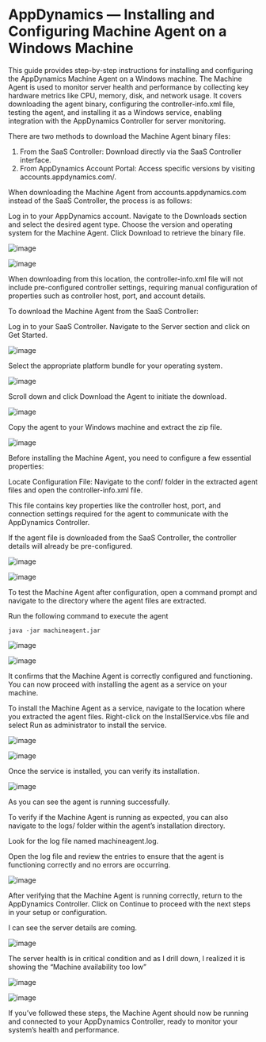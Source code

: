 
# AppDynamics — Installing and Configuring Machine Agent on a Windows Machine

This guide provides step-by-step instructions for installing and configuring the AppDynamics Machine Agent on a Windows machine. The Machine Agent is used to monitor server health and performance by collecting key hardware metrics like CPU, memory, disk, and network usage. It covers downloading the agent binary, configuring the controller-info.xml file, testing the agent, and installing it as a Windows service, enabling integration with the AppDynamics Controller for server monitoring.


There are two methods to download the Machine Agent binary files:

1. From the SaaS Controller: Download directly via the SaaS Controller interface.
2. From AppDynamics Account Portal: Access specific versions by visiting accounts.appdynamics.com/.

When downloading the Machine Agent from accounts.appdynamics.com instead of the SaaS Controller, the process is as follows:

Log in to your AppDynamics account.
Navigate to the Downloads section and select the desired agent type.
Choose the version and operating system for the Machine Agent.
Click Download to retrieve the binary file.

![image](https://github.com/user-attachments/assets/f944dfda-272c-4396-ba92-7c5feb3944f6)

![image](https://github.com/user-attachments/assets/71115bb5-1f51-45d6-93f4-07fe9f511752)

When downloading from this location, the controller-info.xml file will not include pre-configured controller settings, requiring manual configuration of properties such as controller host, port, and account details.

To download the Machine Agent from the SaaS Controller:

Log in to your SaaS Controller.
Navigate to the Server section and click on Get Started.

![image](https://github.com/user-attachments/assets/c6fc916f-c7d9-4ac6-8b59-1d5d9ced05ba)

Select the appropriate platform bundle for your operating system.

![image](https://github.com/user-attachments/assets/f223a9ab-5bd9-4a59-bd07-d7aac50705e6)

Scroll down and click Download the Agent to initiate the download.

![image](https://github.com/user-attachments/assets/d9982f39-b5a4-498b-8821-9bec6b84b966)

Copy the agent to your Windows machine and extract the zip file.

![image](https://github.com/user-attachments/assets/5962ce6e-e9bc-4b31-8aef-e63f4b75118a)

Before installing the Machine Agent, you need to configure a few essential properties:

Locate Configuration File: Navigate to the conf/ folder in the extracted agent files and open the controller-info.xml file.

This file contains key properties like the controller host, port, and connection settings required for the agent to communicate with the AppDynamics Controller.

If the agent file is downloaded from the SaaS Controller, the controller details will already be pre-configured.

![image](https://github.com/user-attachments/assets/6dd67376-ed5d-4d0b-bdfc-e688cfee5cd3)

![image](https://github.com/user-attachments/assets/443699c7-e1a9-4fae-80d8-e5dd45f8bef2)

To test the Machine Agent after configuration, open a command prompt and navigate to the directory where the agent files are extracted.

Run the following command to execute the agent

```
java -jar machineagent.jar
```

![image](https://github.com/user-attachments/assets/31740c75-b530-4781-8278-c91620b6683c)

![image](https://github.com/user-attachments/assets/6648f4d0-e96f-4139-bbed-77ed22ddd399)

It confirms that the Machine Agent is correctly configured and functioning. You can now proceed with installing the agent as a service on your machine.

To install the Machine Agent as a service, navigate to the location where you extracted the agent files. Right-click on the InstallService.vbs file and select Run as administrator to install the service.

![image](https://github.com/user-attachments/assets/073b1931-ba62-4414-acce-55d96f4029e2)

![image](https://github.com/user-attachments/assets/12ddc9fe-9df4-4645-86fa-54aeb22c26b5)

Once the service is installed, you can verify its installation.

![image](https://github.com/user-attachments/assets/f1941c43-c98a-4f32-8630-09fef4b6e337)

As you can see the agent is running successfully.

To verify if the Machine Agent is running as expected, you can also navigate to the logs/ folder within the agent’s installation directory.

Look for the log file named machineagent.log.

Open the log file and review the entries to ensure that the agent is functioning correctly and no errors are occurring.

![image](https://github.com/user-attachments/assets/599b4730-5846-44b4-b5f1-ba263ff9d71f)

After verifying that the Machine Agent is running correctly, return to the AppDynamics Controller. Click on Continue to proceed with the next steps in your setup or configuration.

I can see the server details are coming.

![image](https://github.com/user-attachments/assets/73220462-ded7-4391-ad73-b89200f8988d)

The server health is in critical condition and as I drill down, I realized it is showing the “Machine availability too low”

![image](https://github.com/user-attachments/assets/b0705f0c-1162-4674-b9b5-9cd6b787b018)

![image](https://github.com/user-attachments/assets/47fcaf26-9b2d-4208-9f87-911c5ecaab47)

If you’ve followed these steps, the Machine Agent should now be running and connected to your AppDynamics Controller, ready to monitor your system’s health and performance.




